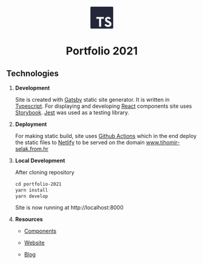 <p align="center">
  <a href="https://www.tihomir-selak.from.hr/">
    <img alt="Logo" src="./content/images/logo.svg" width="60" />
  </a>
</p>
<h1 align="center">
  Portfolio 2021
</h1>

## Technologies

1.  **Development**

    Site is created with <a href="https://www.gatsbyjs.com/">Gatsby</a> static site generator. It is written in <a href="https://www.typescriptlang.org/">Typescript</a>. For displaying and developing <a href="https://reactjs.org/">React</a> components site uses <a href="https://storybook.js.org/">Storybook</a>. <a href="https://jestjs.io/">Jest</a> was used as a testing library.


2.  **Deployment**

    For making static build, site uses <a href="https://github.com/features/actions">Github Actions</a> which in the end deploy the static files to <a href="https://www.netlify.com/">Netlify</a> to be served on the domain <a href="https://www.tihomir-selak.from.hr/">www.tihomir-selak.from.hr</a>

3.  **Local Development**

    After cloning repository

    ```shell
    cd portfolio-2021
    yarn install
    yarn develop
    ```

    Site is now running at http://localhost:8000

4.  **Resources**

    - [Components](https://tihi321.github.io/portfolio_2021/?path=/story/components-buttons--featured-button)

    - [Website](https://www.tihomir-selak.from.hr/)

    - [Blog](https://www.tihomir-selak.from.hr/posts)
